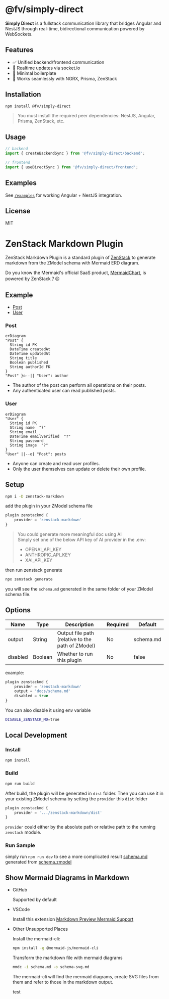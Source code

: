 # @fv/simply-direct

**Simply Direct** is a fullstack communication library that bridges Angular and NestJS through real-time, bidirectional communication powered by WebSockets.

## Features

- ✅ Unified backend/frontend communication
- 🔄 Realtime updates via socket.io
- 🧼 Minimal boilerplate
- 🤝 Works seamlessly with NGRX, Prisma, ZenStack

## Installation

```bash
npm install @fv/simply-direct
```

> You must install the required peer dependencies: NestJS, Angular, Prisma, ZenStack, etc.

## Usage

```ts
// backend
import { createBackendSync } from '@fv/simply-direct/backend';

// frontend
import { useDirectSync } from '@fv/simply-direct/frontend';
```

## Examples

See [`/examples`](./examples/) for working Angular + NestJS integration.

## License

MIT

# ZenStack Markdown Plugin

ZenStack Markdown Plugin is a standard plugin of [ZenStack](https://github.com/zenstackhq/zenstack) to generate markdown from the ZModel schema with Mermaid ERD diagram.

Do you know the Mermaid's official SaaS product, [MermaidChart](https://www.mermaidchart.com/), is powered by ZenStack？😉

## Example

-   [Post](#Post)
-   [User](#User)

### Post

```mermaid
erDiagram
"Post" {
  String id PK
  DateTime createdAt
  DateTime updatedAt
  String title
  Boolean published
  String authorId FK
}
"Post" }o--|| "User": author
```

-   The author of the post can perform all operations on their posts.
-   Any authenticated user can read published posts.

### User

```mermaid
erDiagram
"User" {
  String id PK
  String name  "?"
  String email
  DateTime emailVerified  "?"
  String password
  String image  "?"
}
"User" ||--o{ "Post": posts
```

-   Anyone can create and read user profiles.
-   Only the user themselves can update or delete their own profile.

## Setup

```bash
npm i -D zenstack-markdown
```

add the plugin in your ZModel schema file

```ts
plugin zenstackmd {
    provider = 'zenstack-markdown'
}
```

> You could generate more meaningful doc using AI \
> Simply set one of the below API key of AI provider in the .env:
>
> -   OPENAI_API_KEY
> -   ANTHROPIC_API_KEY
> -   XAI_API_KEY

then
run zenstack generate

```bash
npx zenstack generate
```

you will see the `schema.md` generated in the same folder of your ZModel schema file.

## Options

| Name     | Type    | Description                                       | Required | Default   |
| -------- | ------- | ------------------------------------------------- | -------- | --------- |
| output   | String  | Output file path (relative to the path of ZModel) | No       | schema.md |
| disabled | Boolean | Whether to run this plugin                        | No       | false     |

example:

```ts
plugin zenstackmd {
    provider = 'zenstack-markdown'
    output = 'docs/schema.md'
    disabled = true
}
```

You can also disable it using env variable

```bash
DISABLE_ZENSTACK_MD=true
```

## Local Development

### Install

```bash
npm install
```

### Build

```bash
npm run build
```

After build, the plugin will be generated in `dist` folder. Then you can use it in your existing ZModel schema by setting the `provider` this `dist` folder

```ts
plugin zenstackmd {
    provider = '.../zenstack-markdown/dist'
}
```

`provider` could either by the absolute path or relative path to the running `zenstack` module.

### Run Sample

simply run `npm run dev` to see a more complicated result [schema.md](./schema.md) generated from [schema.zmodel](./schema.zmodel)

## Show Mermaid Diagrams in Markdown

-   GitHub

    Supported by default

-   VSCode

    Install this extension [Markdown Preview Mermaid Support](https://marketplace.visualstudio.com/items?itemName=bierner.markdown-mermaid)

-   Other Unsupported Places

    Install the mermaid-cli:

    ```bash
    npm install -g @mermaid-js/mermaid-cli
    ```

    Transform the markdown file with mermaid diagrams

    ```bash
    mmdc -i schema.md -o schema-svg.md
    ```

    The mermaid-cli will find the mermaid diagrams, create SVG files from them and refer to those in the markdown output.

    test
